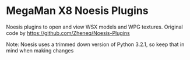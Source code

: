 # MegaMan X8 Noesis Plugins
Noesis plugins to open and view WSX models and WPG textures. Original code by https://github.com/Zheneq/Noesis-Plugins

Note: Noesis uses a trimmed down version of Python 3.2.1, so keep that in mind when making changes